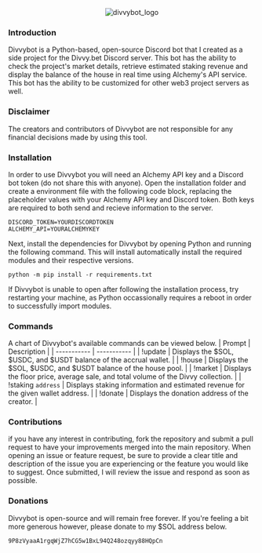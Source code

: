 <div align="center">
  <img src=https://github.com/noahtheprogrammer/divvybot/assets/81941019/c10a3e75-f264-493f-8646-457cdb738478 alt="divvybot_logo">
</div>

### Introduction
Divvybot is a Python-based, open-source Discord bot that I created as a side project for the Divvy.bet Discord server. This bot has the ability to check the project's market details, retrieve estimated staking revenue and display the balance of the house in real time using Alchemy's API service. This bot has the ability to be customized for other web3 project servers as well.

### Disclaimer
The creators and contributors of Divvybot are not responsible for any financial decisions made by using this tool.

### Installation
In order to use Divvybot you will need an Alchemy API key and a Discord bot token (do not share this with anyone).
Open the installation folder and create a environment file with the following code block, replacing the placeholder values with your Alchemy API key and Discord token. Both keys are required to both send and recieve information to the server.
```
DISCORD_TOKEN=YOURDISCORDTOKEN
ALCHEMY_API=YOURALCHEMYKEY
```
Next, install the dependencies for Divvybot by opening Python and running the following command. This will install automatically install the required modules and their respective versions.
```
python -m pip install -r requirements.txt
```
If Divvybot is unable to open after following the installation process, try restarting your machine, as Python occassionally requires a reboot in order to successfully import modules.

### Commands
A chart of Divvybot's available commands can be viewed below.
| Prompt | Description |
| ----------- | ----------- |
| !update | Displays the $SOL, $USDC, and $USDT balance of the accrual wallet. |
| !house | Displays the $SOL, $USDC, and $USDT balance of the house pool. |
| !market | Displays the floor price, average sale, and total volume of the Divvy collection. |
| !staking `address` | Displays staking information and estimated revenue for the given wallet address. |
| !donate | Displays the donation address of the creator. |

### Contributions
if you have any interest in contributing, fork the repository and submit a pull request to have your improvements merged into the main repository. When opening an issue or feature request, be sure to provide a clear title and description of the issue you are experiencing or the feature you would like to suggest. Once submitted, I will review the issue and respond as soon as possible.

### Donations
Divvybot is open-source and will remain free forever.
If you're feeling a bit more generous however, please donate to my $SOL address below.
```
9P8zVyaaA1rgqWjZ7hCG5w1BxL94Q248ozqyy88HQpCn
```
